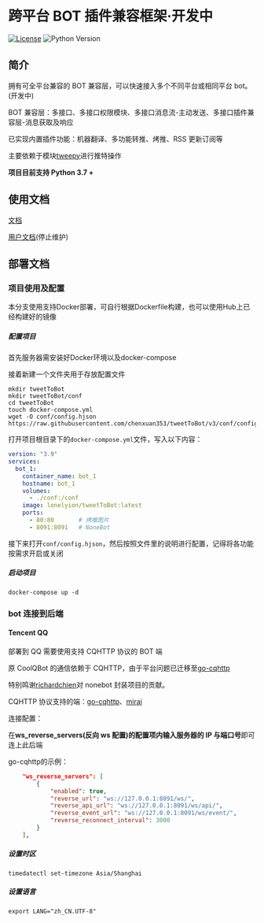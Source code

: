 # 跨平台 BOT 插件兼容框架·开发中

[![License](https://img.shields.io/github/license/richardchien/nonebot.svg)](LICENSE)&nbsp;![Python Version](https://img.shields.io/badge/python-3.7+-blue.svg)

## 简介

拥有可全平台兼容的 BOT 兼容层，可以快速接入多个不同平台或相同平台 bot。(开发中)

BOT 兼容层：多接口、多接口权限模块、多接口消息流-主动发送、多接口插件兼容层-消息获取及响应

已实现内置插件功能：机器翻译、多功能转推、烤推、RSS 更新订阅等

主要依赖于模块[tweepy](https://github.com/tweepy/tweepy)进行推特操作

**项目目前支持 Python 3.7 +**

## 使用文档

[文档](https://github.com/bothbot/OneTweBot-Docs)

[用户文档](https://chenxuan353.github.io/tweetTobot/)(停止维护)

## 部署文档

### 项目使用及配置

本分支使用支持Docker部署，可自行根据Dockerfile构建，也可以使用Hub上已经构建好的镜像

##### 配置项目

首先服务器需安装好Docker环境以及docker-compose

接着新建一个文件夹用于存放配置文件

```shell
mkdir tweetToBot
mkdir tweetToBot/conf
cd tweetToBot
touch docker-compose.yml
wget -O conf/config.hjson https://raw.githubusercontent.com/chenxuan353/tweetToBot/v3/conf/config_example.hjson
```

打开项目根目录下的`docker-compose.yml`文件，写入以下内容：

```yml
version: "3.9"
services:
  bot_1:
    container_name: bot_1
    hostname: bot_1
    volumes:
      - ./conf:/conf
    image: lonelyion/tweetToBot:latest
    ports:
      - 80:80       # 烤推图片
      - 8091:8091   # NoneBot
```

接下来打开`conf/config.hjson`，然后按照文件里的说明进行配置，记得将各功能按需求开启或关闭

##### 启动项目

```shell
docker-compose up -d
```

### bot 连接到后端

#### Tencent QQ

部署到 QQ 需要使用支持 CQHTTP 协议的 BOT 端

原 CoolQBot 的通信依赖于 CQHTTP，由于平台问题已迁移至[go-cqhttp](https://github.com/Mrs4s/go-cqhttp)

特别鸣谢[richardchien](https://github.com/richardchien)对 nonebot 封装项目的贡献。

CQHTTP 协议支持的端：[go-cqhttp](https://github.com/yyuueexxiinngg/cqhttp-mirai)、[mirai](https://github.com/yyuueexxiinngg/cqhttp-mirai)

连接配置：

在**ws_reverse_servers(反向 ws 配置)**的配置项内**输入服务器的 IP 与端口号**即可连上此后端

go-cqhttp的示例：

```json
    "ws_reverse_servers": [
        {
            "enabled": true,
            "reverse_url": "ws://127.0.0.1:8091/ws/",
            "reverse_api_url": "ws://127.0.0.1:8091/ws/api/",
            "reverse_event_url": "ws://127.0.0.1:8091/ws/event/",
            "reverse_reconnect_interval": 3000
        }
    ],
```

##### 设置时区

```
timedatectl set-timezone Asia/Shanghai
```

##### 设置语言

```
export LANG="zh_CN.UTF-8"
```
